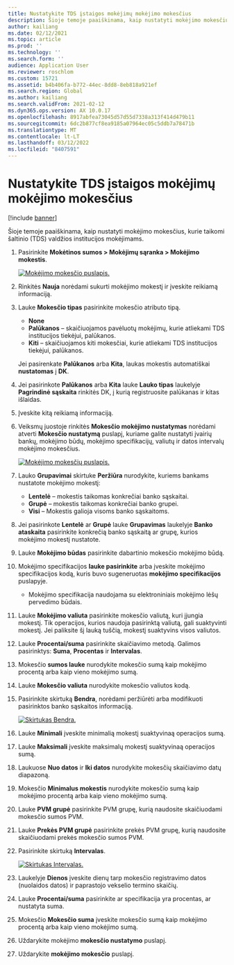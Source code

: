 ```yaml
---
title: Nustatykite TDS įstaigos mokėjimų mokėjimo mokesčius
description: Šioje temoje paaiškinama, kaip nustatyti mokėjimo mokesčius, kurie taikomi šaltinio (TDS) valdžios institucijos mokėjimams.
author: kailiang
ms.date: 02/12/2021
ms.topic: article
ms.prod: ''
ms.technology: ''
ms.search.form: ''
audience: Application User
ms.reviewer: roschlom
ms.custom: 15721
ms.assetid: b4b406fa-b772-44ec-8dd8-8eb818a921ef
ms.search.region: Global
ms.author: kailiang
ms.search.validFrom: 2021-02-12
ms.dyn365.ops.version: AX 10.0.17
ms.openlocfilehash: 8917abfea73045d57d55d7338a313f414d479b11
ms.sourcegitcommit: 6dc2b877cf8ea9185a07964ec05c5ddb7a78471b
ms.translationtype: MT
ms.contentlocale: lt-LT
ms.lasthandoff: 03/12/2022
ms.locfileid: "8407591"
---
```

# <a name="set-up-payment-fees-for-tds-authority-payments"></a>Nustatykite TDS įstaigos mokėjimų mokėjimo mokesčius

[!include [banner](../includes/banner.md)]

Šioje temoje paaiškinama, kaip nustatyti mokėjimo mokesčius, kurie taikomi šaltinio (TDS) valdžios institucijos mokėjimams.

1. Pasirinkite **Mokėtinos sumos \> Mokėjimų sąranka \> Mokėjimo mokestis**.

    [![Mokėjimo mokesčio puslapis.](./media/apac-ind-TDS-28.png)](./media/apac-ind-TDS-28.png)

2. Rinkitės **Nauja** norėdami sukurti mokėjimo mokestį ir įveskite reikiamą informaciją.
3. Lauke **Mokesčio tipas** pasirinkite mokesčio atributo tipą.

    - **None**
    - **Palūkanos** – skaičiuojamos pavėluotų mokėjimų, kurie atliekami TDS institucijos tiekėjui, palūkanos.
    - **Kiti** – skaičiuojamos kiti mokesčiai, kurie atliekami TDS institucijos tiekėjui, palūkanos.

    Jei pasirenkate **Palūkanos** arba **Kita**, laukas mokestis automatiškai **nustatomas** į **DK**.

4. Jei pasirinkote **Palūkanos** arba **Kita** lauke **Lauko tipas** laukelyje **Pagrindinė sąskaita** rinkitės DK, į kurią registruosite palūkanas ir kitas išlaidas.
5. Įveskite kitą reikiamą informaciją.
6. Veiksmų juostoje rinkitės **Mokesčio mokėjimo nustatymas** norėdami atverti **Mokesčio nustatymą** puslapį, kuriame galite nustatyti įvairių bankų, mokėjimo būdų, mokėjimo specifikacijų, valiutų ir datos intervalų mokėjimo mokesčius.

    [![Mokėjimo mokesčių puslapis.](./media/apac-ind-TDS-21.png)](./media/apac-ind-TDS-21.png)

7. Lauko **Grupavimai** skirtuke **Peržiūra** nurodykite, kuriems bankams nustatote mokėjimo mokestį:

    - **Lentelė** – mokestis taikomas konkrečiai banko sąskaitai.
    - **Grupė** – mokestis taikomas konkrečiai banko grupei.
    - **Visi** – Mokestis galioja visoms banko sąskaitoms.

8. Jei pasirinkote **Lentelė** ar **Grupė** lauke **Grupavimas** laukelyje **Banko ataskaita** pasirinkite konkrečią banko sąskaitą ar grupę, kurios mokėjimo mokestį nustatote.
9. Lauke **Mokėjimo būdas** pasirinkite dabartinio mokesčio mokėjimo būdą.
10. Mokėjimo specifikacijos **lauke pasirinkite** arba įveskite mokėjimo specifikacijos kodą, kuris buvo sugeneruotas **mokėjimo specifikacijos** puslapyje.
    - Mokėjimo specifikacija naudojama su elektroniniais mokėjimo lėšų pervedimo būdais.
12. Lauke **Mokėjimo valiuta** pasirinkite mokesčio valiutą, kuri įjungia mokestį. Tik operacijos, kurios naudoja pasirinktą valiutą, gali suaktyvinti mokestį. Jei paliksite šį lauką tuščią, mokestį suaktyvins visos valiutos.
13. Lauke **Procentai/suma** pasirinkite skaičiavimo metodą. Galimos pasirinktys: **Suma**, **Procentas** ir **Intervalas**.
14. Mokesčio **sumos lauke** nurodykite mokesčio sumą kaip mokėjimo procentą arba kaip vieno mokėjimo sumą.
15. Lauke **Mokesčio valiuta** nurodykite mokesčio valiutos kodą.
16. Pasirinkite skirtuką **Bendra**, norėdami peržiūrėti arba modifikuoti pasirinktos banko sąskaitos informaciją.

    [![Skirtukas Bendra.](./media/apac-ind-TDS-22.png)](./media/apac-ind-TDS-22.png)

16. Lauke **Minimali** įveskite minimalią mokestį suaktyvinaą operacijos sumą.
17. Lauke **Maksimali** įveskite maksimalų mokestį suaktyvinaą operacijos sumą.
18. Laukuose **Nuo datos** ir **Iki datos** nurodykite mokesčių skaičiavimo datų diapazoną.
19. Mokesčio **Minimalus mokestis** nurodykite mokesčio sumą kaip mokėjimo procentą arba kaip vieno mokėjimo sumą.
20. Lauke **PVM grupė** pasirinkite PVM grupę, kurią naudosite skaičiuodami mokesčio sumos PVM.
21. Lauke **Prekės PVM grupė** pasirinkite prekės PVM grupę, kurią naudosite skaičiuodami prekės mokesčio sumos PVM.
22. Pasirinkite skirtuką **Intervalas**. 

    [![Skirtukas Intervalas.](./media/apac-ind-TDS-23.png)](./media/apac-ind-TDS-23.png)

23. Laukelyje **Dienos** įveskite dienų tarp mokesčio registravimo datos (nuolaidos datos) ir paprastojo vekselio termino skaičių.
24. Lauke **Procentai/suma** pasirinkite ar specifikacija yra procentas, ar nustatyta suma.
25. Mokesčio **Mokesčio suma** įveskite mokesčio sumą kaip mokėjimo procentą arba kaip vieno mokėjimo sumą.
26. Uždarykite mokėjimo **mokesčio nustatymo** puslapį.
27. Uždarykite **mokėjimo mokesčio** puslapį.
